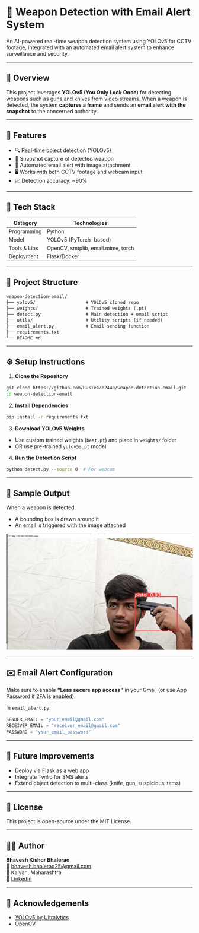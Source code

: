 
# 🔫 Weapon Detection with Email Alert System

An AI-powered real-time weapon detection system using YOLOv5 for CCTV footage, integrated with an automated email alert system to enhance surveillance and security.

---

## 📌 Overview

This project leverages **YOLOv5 (You Only Look Once)** for detecting weapons such as guns and knives from video streams. When a weapon is detected, the system **captures a frame** and sends an **email alert with the snapshot** to the concerned authority.

---

## 🎯 Features

- 🔍 Real-time object detection (YOLOv5)
- 📸 Snapshot capture of detected weapon
- 📧 Automated email alert with image attachment
- 🖥️ Works with both CCTV footage and webcam input
- 📈 Detection accuracy: ~90%

---

## 🧠 Tech Stack

| Category        | Technologies                         |
|----------------|--------------------------------------|
| Programming    | Python                               |
| Model          | YOLOv5 (PyTorch-based)               |
| Tools & Libs   | OpenCV, smtplib, email.mime, torch   |
| Deployment     | Flask/Docker                         |

---

## 📂 Project Structure

```
weapon-detection-email/
├── yolov5/                   # YOLOv5 cloned repo
├── weights/                  # Trained weights (.pt)
├── detect.py                 # Main detection + email script
├── utils/                    # Utility scripts (if needed)
├── email_alert.py            # Email sending function
├── requirements.txt
└── README.md
```

---

## ⚙️ Setup Instructions

1. **Clone the Repository**
```bash
git clone https://github.com/RusTeaZe2440/weapon-detection-email.git
cd weapon-detection-email
```

2. **Install Dependencies**
```bash
pip install -r requirements.txt
```

3. **Download YOLOv5 Weights**
- Use custom trained weights (`best.pt`) and place in `weights/` folder
- OR use pre-trained `yolov5s.pt` model

4. **Run the Detection Script**
```bash
python detect.py --source 0  # For webcam
```

---

## 🧪 Sample Output

When a weapon is detected:
- A bounding box is drawn around it
- An email is triggered with the image attached

![weapon detection sample](2.jpg) <!-- Replace with actual screenshot -->

---

## ✉️ Email Alert Configuration

Make sure to enable **“Less secure app access”** in your Gmail (or use App Password if 2FA is enabled).

In `email_alert.py`:
```python
SENDER_EMAIL = "your_email@gmail.com"
RECEIVER_EMAIL = "receiver_email@gmail.com"
PASSWORD = "your_email_password"
```

---

## 🧠 Future Improvements

- Deploy via Flask as a web app
- Integrate Twilio for SMS alerts
- Extend object detection to multi-class (knife, gun, suspicious items)

---

## 📄 License

This project is open-source under the MIT License.

---

## 🙋‍♂️ Author

**Bhavesh Kishor Bhalerao**  
📧 bhavesh.bhalerao25@gmail.com  
📍 Kalyan, Maharashtra  
🔗 [LinkedIn](https://www.linkedin.com/in/bhavesh-bhalerao-0958b4224)

---

## 🙌 Acknowledgements

- [YOLOv5 by Ultralytics](https://github.com/ultralytics/yolov5)
- [OpenCV](https://opencv.org/)
